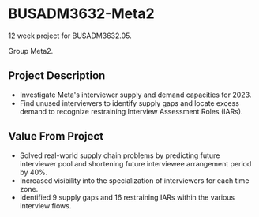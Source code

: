 # BUSADM3632-Meta2

12 week project for BUSADM3632.05.

Group Meta2.

## Project Description
- Investigate Meta's interviewer supply and demand capacities for 2023.
- Find unused interviewers to identify supply gaps and locate excess demand to recognize restraining Interview Assessment Roles (IARs).

## Value From Project
- Solved real-world supply chain problems by predicting future interviewer pool and shortening future interviewee arrangement period by 40%.
- Increased visibility into the specialization of interviewers for each time zone.
- Identified 9 supply gaps and 16 restraining IARs within the various interview flows.

